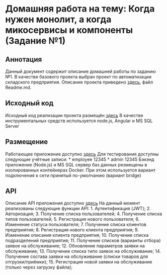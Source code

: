 # Домашняя работа на тему: Когда нужен монолит, а когда микосервисы и компоненты (Задание №1)
## Аннотация
Данный документ содержит описание домашней работы по заданию №1. В качестве базового проекта выбран проект по автоматизации складского предприятия. Описание проекта приведено [здесь](https://github.com/Kiselb/Software-Architect-2019-11), файл Readme.md.
## Исходный код
Исходный код реализации проекта размещён [здесь](https://github.com/Kiselb/Software-Architect-2019-11)
В качестве инструментальных средств используется node.js, Angular и MS SQL Server
## Размещение
Работающее приложение доступно [здесь](http://apw.legion.ru:8000/)
Для тестирования доступны следующие учётные записи:
    * employee 12345
    * admin 12345
Бэкэнд приложение (Node.js) и MS SQL сервер баз данных резмещены в изолированных контейнерах Docker. При этом используется вариант подключения к сети принятый по-умолчанию (вариант bridge)
## API
Описание API приложения доступно [здесь](https://app.swaggerhub.com/apis/Kiselb/APW/1.0.0-oas3)
На данный момент реализованы следующие функции API:
    1. Аутентификация (JWT);
    2. Авторизация;
    3. Получение списка пользователей;
    4. Получение списка типов пользователей;
    5. Регистрация нового пользователя;
    6. Изменение статуса пользователя;
    7. Получение списка клиентов предприятия;
    8. Регистрация нового клиента предприятия;
    9. Изменение описания клиента предприятия;
    10. Получение списка подразделений предприятия;
    11. Получение списков (варианты отбора) заявое на обслуживание;
    12. Обновление параметров заявки на обслуживание;
    13. Получение списка типо заявок на обслуживание;
    14. Получение состава заявки на обслуживание (списки товаров для отгрузки/приёмки);
    15. Регистрация новой заявки на обслуживание (только через загрузку файла);

